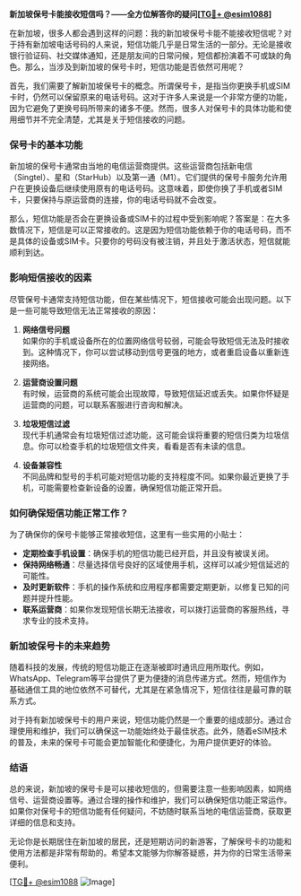 **新加坡保号卡能接收短信吗？——全方位解答你的疑问[[TG💪+ @esim1088](https://t.me/s/esim1088)]**

在新加坡，很多人都会遇到这样的问题：我的新加坡保号卡能不能接收短信呢？对于持有新加坡电话号码的人来说，短信功能几乎是日常生活的一部分。无论是接收银行验证码、社交媒体通知，还是朋友间的日常问候，短信都扮演着不可或缺的角色。那么，当涉及到新加坡的保号卡时，短信功能是否依然可用呢？

首先，我们需要了解新加坡保号卡的概念。所谓保号卡，是指当你更换手机或SIM卡时，仍然可以保留原来的电话号码。这对于许多人来说是一个非常方便的功能，因为它避免了更换号码所带来的诸多不便。然而，很多人对保号卡的具体功能和使用细节并不完全清楚，尤其是关于短信接收的问题。

### 保号卡的基本功能

新加坡的保号卡通常由当地的电信运营商提供。这些运营商包括新电信（Singtel）、星和（StarHub）以及第一通（M1）。它们提供的保号卡服务允许用户在更换设备后继续使用原有的电话号码。这意味着，即使你换了手机或者SIM卡，只要保持与原运营商的连接，你的电话号码就不会改变。

那么，短信功能是否会在更换设备或SIM卡的过程中受到影响呢？答案是：在大多数情况下，短信是可以正常接收的。这是因为短信功能依赖于你的电话号码，而不是具体的设备或SIM卡。只要你的号码没有被注销，并且处于激活状态，短信就能顺利到达。

### 影响短信接收的因素

尽管保号卡通常支持短信功能，但在某些情况下，短信接收可能会出现问题。以下是一些可能导致短信无法正常接收的原因：

1. **网络信号问题**  
   如果你的手机或设备所在的位置网络信号较弱，可能会导致短信无法及时接收到。这种情况下，你可以尝试移动到信号更强的地方，或者重启设备以重新连接网络。

2. **运营商设置问题**  
   有时候，运营商的系统可能会出现故障，导致短信延迟或丢失。如果你怀疑是运营商的问题，可以联系客服进行咨询和解决。

3. **垃圾短信过滤**  
   现代手机通常会有垃圾短信过滤功能，这可能会误将重要的短信归类为垃圾信息。你可以检查手机的垃圾短信文件夹，看看是否有未读的信息。

4. **设备兼容性**  
   不同品牌和型号的手机可能对短信功能的支持程度不同。如果你最近更换了手机，可能需要检查新设备的设置，确保短信功能正常开启。

### 如何确保短信功能正常工作？

为了确保你的保号卡能够正常接收短信，这里有一些实用的小贴士：

- **定期检查手机设置**：确保手机的短信功能已经开启，并且没有被误关闭。
- **保持网络畅通**：尽量选择信号良好的区域使用手机，这样可以减少短信延迟的可能性。
- **及时更新软件**：手机的操作系统和应用程序都需要定期更新，以修复已知的问题并提升性能。
- **联系运营商**：如果你发现短信长期无法接收，可以拨打运营商的客服热线，寻求专业的技术支持。

### 新加坡保号卡的未来趋势

随着科技的发展，传统的短信功能正在逐渐被即时通讯应用所取代。例如，WhatsApp、Telegram等平台提供了更为便捷的消息传递方式。然而，短信作为基础通信工具的地位依然不可替代，尤其是在紧急情况下，短信往往是最可靠的联系方式。

对于持有新加坡保号卡的用户来说，短信功能仍然是一个重要的组成部分。通过合理使用和维护，我们可以确保这一功能始终处于最佳状态。此外，随着eSIM技术的普及，未来的保号卡可能会更加智能化和便捷化，为用户提供更好的体验。

### 结语

总的来说，新加坡的保号卡是可以接收短信的，但需要注意一些影响因素，如网络信号、运营商设置等。通过合理的操作和维护，我们可以确保短信功能正常运作。如果你对保号卡的短信功能有任何疑问，不妨随时联系当地的电信运营商，获取更详细的信息和支持。

无论你是长期居住在新加坡的居民，还是短期访问的新游客，了解保号卡的功能和使用方法都是非常有帮助的。希望本文能够为你解答疑惑，并为你的日常生活带来便利。

[[TG💪+ @esim1088](https://t.me/s/esim1088) ![Image](https://i.postimg.cc/4NQfJmqS/Snipaste-2025-05-13-00-14-12.png)]